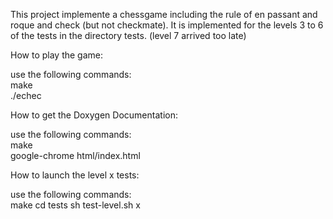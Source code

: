 This project implemente a chessgame including the rule of en passant and roque and check (but not checkmate).
It is implemented for the levels 3 to 6 of the tests in the directory tests. (level 7 arrived too late)

How to play the game:

use the following commands:     
make        
./echec



How to get the Doxygen Documentation:

use the following commands:     
make                    
google-chrome html/index.html



How to launch the level x tests:

use the following commands:     
make
cd tests
sh test-level.sh x
